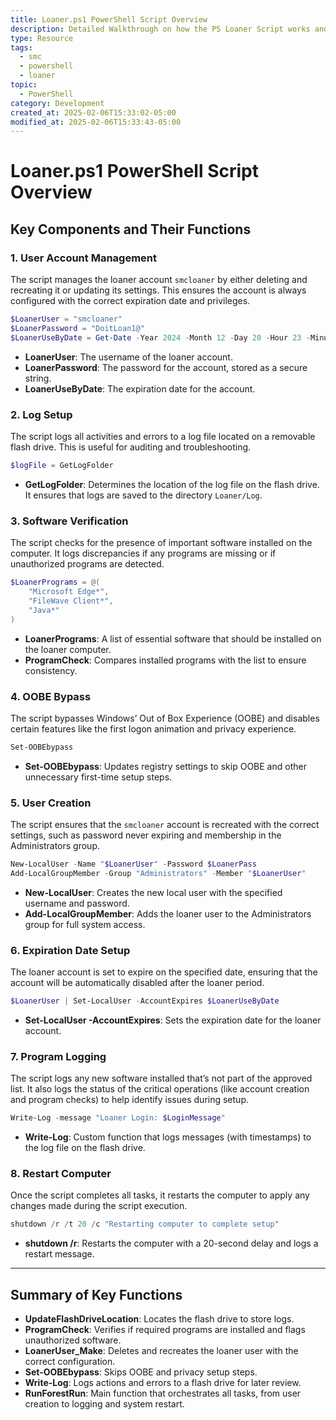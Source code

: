 ```yaml
---
title: Loaner.ps1 PowerShell Script Overview
description: Detailed Walkthrough on how the PS Loaner Script works and how to use it.
type: Resource
tags:
  - smc
  - powershell
  - loaner
topic:
  - PowerShell
category: Development
created_at: 2025-02-06T15:33:02-05:00
modified_at: 2025-02-06T15:33:43-05:00
---
```

# Loaner.ps1 PowerShell Script Overview

## Key Components and Their Functions

### 1. **User Account Management**
The script manages the loaner account `smcloaner` by either deleting and recreating it or updating its settings. This ensures the account is always configured with the correct expiration date and privileges.

```powershell
$LoanerUser = "smcloaner"
$LoanerPassword = "DoitLoan1@"
$LoanerUseByDate = Get-Date -Year 2024 -Month 12 -Day 20 -Hour 23 -Minute 59 -Second 00
```

- **LoanerUser**: The username of the loaner account.
- **LoanerPassword**: The password for the account, stored as a secure string.
- **LoanerUseByDate**: The expiration date for the account.

### 2. **Log Setup**
The script logs all activities and errors to a log file located on a removable flash drive. This is useful for auditing and troubleshooting.

```powershell
$logFile = GetLogFolder
```

- **GetLogFolder**: Determines the location of the log file on the flash drive. It ensures that logs are saved to the directory `Loaner/Log`.

### 3. **Software Verification**
The script checks for the presence of important software installed on the computer. It logs discrepancies if any programs are missing or if unauthorized programs are detected.

```powershell
$LoanerPrograms = @(
    "Microsoft Edge*",
    "FileWave Client*",
    "Java*"
)
```

- **LoanerPrograms**: A list of essential software that should be installed on the loaner computer.
- **ProgramCheck**: Compares installed programs with the list to ensure consistency.

### 4. **OOBE Bypass**
The script bypasses Windows’ Out of Box Experience (OOBE) and disables certain features like the first logon animation and privacy experience.

```powershell
Set-OOBEbypass
```

- **Set-OOBEbypass**: Updates registry settings to skip OOBE and other unnecessary first-time setup steps.

### 5. **User Creation**
The script ensures that the `smcloaner` account is recreated with the correct settings, such as password never expiring and membership in the Administrators group.

```powershell
New-LocalUser -Name "$LoanerUser" -Password $LoanerPass
Add-LocalGroupMember -Group "Administrators" -Member "$LoanerUser"
```

- **New-LocalUser**: Creates the new local user with the specified username and password.
- **Add-LocalGroupMember**: Adds the loaner user to the Administrators group for full system access.

### 6. **Expiration Date Setup**
The loaner account is set to expire on the specified date, ensuring that the account will be automatically disabled after the loaner period.

```powershell
$LoanerUser | Set-LocalUser -AccountExpires $LoanerUseByDate
```

- **Set-LocalUser -AccountExpires**: Sets the expiration date for the loaner account.

### 7. **Program Logging**
The script logs any new software installed that’s not part of the approved list. It also logs the status of the critical operations (like account creation and program checks) to help identify issues during setup.

```powershell
Write-Log -message "Loaner Login: $LoginMessage"
```

- **Write-Log**: Custom function that logs messages (with timestamps) to the log file on the flash drive.

### 8. **Restart Computer**
Once the script completes all tasks, it restarts the computer to apply any changes made during the script execution.

```powershell
shutdown /r /t 20 /c "Restarting computer to complete setup"
```

- **shutdown /r**: Restarts the computer with a 20-second delay and logs a restart message.

---

## Summary of Key Functions

- **UpdateFlashDriveLocation**: Locates the flash drive to store logs.
- **ProgramCheck**: Verifies if required programs are installed and flags unauthorized software.
- **LoanerUser_Make**: Deletes and recreates the loaner user with the correct configuration.
- **Set-OOBEbypass**: Skips OOBE and privacy setup steps.
- **Write-Log**: Logs actions and errors to a flash drive for later review.
- **RunForestRun**: Main function that orchestrates all tasks, from user creation to logging and system restart.
